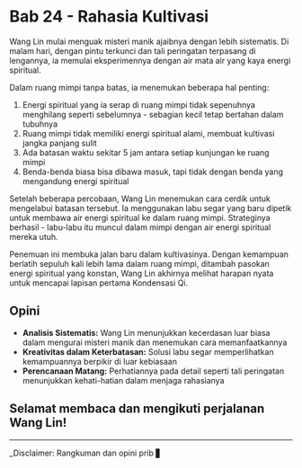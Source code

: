 # Bab 24 - Rahasia Kultivasi

Wang Lin mulai menguak misteri manik ajaibnya dengan lebih sistematis. Di malam hari, dengan pintu terkunci dan tali peringatan terpasang di lengannya, ia memulai eksperimennya dengan air mata air yang kaya energi spiritual.

Dalam ruang mimpi tanpa batas, ia menemukan beberapa hal penting:

1. Energi spiritual yang ia serap di ruang mimpi tidak sepenuhnya menghilang seperti sebelumnya - sebagian kecil tetap bertahan dalam tubuhnya
2. Ruang mimpi tidak memiliki energi spiritual alami, membuat kultivasi jangka panjang sulit
3. Ada batasan waktu sekitar 5 jam antara setiap kunjungan ke ruang mimpi
4. Benda-benda biasa bisa dibawa masuk, tapi tidak dengan benda yang mengandung energi spiritual

Setelah beberapa percobaan, Wang Lin menemukan cara cerdik untuk mengelabui batasan tersebut. Ia menggunakan labu segar yang baru dipetik untuk membawa air energi spiritual ke dalam ruang mimpi. Strateginya berhasil - labu-labu itu muncul dalam mimpi dengan air energi spiritual mereka utuh.

Penemuan ini membuka jalan baru dalam kultivasinya. Dengan kemampuan berlatih sepuluh kali lebih lama dalam ruang mimpi, ditambah pasokan energi spiritual yang konstan, Wang Lin akhirnya melihat harapan nyata untuk mencapai lapisan pertama Kondensasi Qi.

## Opini

- **Analisis Sistematis:** Wang Lin menunjukkan kecerdasan luar biasa dalam mengurai misteri manik dan menemukan cara memanfaatkannya
- **Kreativitas dalam Keterbatasan:** Solusi labu segar memperlihatkan kemampuannya berpikir di luar kebiasaan
- **Perencanaan Matang:** Perhatiannya pada detail seperti tali peringatan menunjukkan kehati-hatian dalam menjaga rahasianya

## Selamat membaca dan mengikuti perjalanan Wang Lin!

---

_Disclaimer: Rangkuman dan opini prib ▋